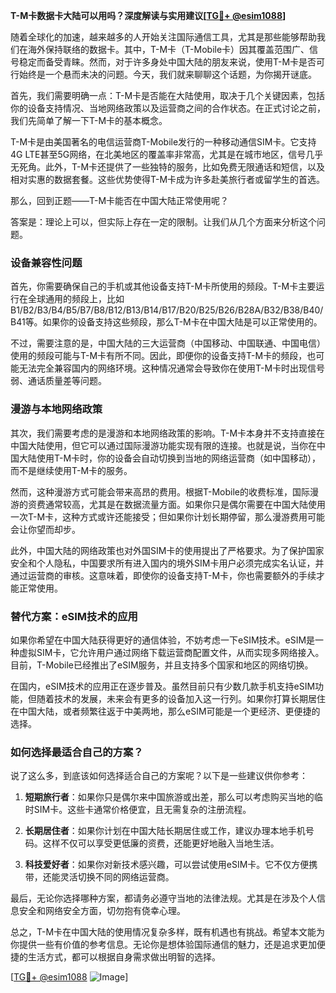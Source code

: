 **T-M卡数据卡大陆可以用吗？深度解读与实用建议[[TG💪+ @esim1088](https://t.me/s/esim1088)]**

随着全球化的加速，越来越多的人开始关注国际通信工具，尤其是那些能够帮助我们在海外保持联络的数据卡。其中，T-M卡（T-Mobile卡）因其覆盖范围广、信号稳定而备受青睐。然而，对于许多身处中国大陆的朋友来说，使用T-M卡是否可行始终是一个悬而未决的问题。今天，我们就来聊聊这个话题，为你揭开谜底。

首先，我们需要明确一点：T-M卡是否能在大陆使用，取决于几个关键因素，包括你的设备支持情况、当地网络政策以及运营商之间的合作状态。在正式讨论之前，我们先简单了解一下T-M卡的基本概念。

T-M卡是由美国著名的电信运营商T-Mobile发行的一种移动通信SIM卡。它支持4G LTE甚至5G网络，在北美地区的覆盖率非常高，尤其是在城市地区，信号几乎无死角。此外，T-M卡还提供了一些独特的服务，比如免费无限通话和短信，以及相对实惠的数据套餐。这些优势使得T-M卡成为许多赴美旅行者或留学生的首选。

那么，回到正题——T-M卡能否在中国大陆正常使用呢？

答案是：理论上可以，但实际上存在一定的限制。让我们从几个方面来分析这个问题。

### **设备兼容性问题**

首先，你需要确保自己的手机或其他设备支持T-M卡所使用的频段。T-M卡主要运行在全球通用的频段上，比如B1/B2/B3/B4/B5/B7/B8/B12/B13/B14/B17/B20/B25/B26/B28A/B32/B38/B40/B41等。如果你的设备支持这些频段，那么T-M卡在中国大陆是可以正常使用的。

不过，需要注意的是，中国大陆的三大运营商（中国移动、中国联通、中国电信）使用的频段可能与T-M卡有所不同。因此，即便你的设备支持T-M卡的频段，也可能无法完全兼容国内的网络环境。这种情况通常会导致你在使用T-M卡时出现信号弱、通话质量差等问题。

### **漫游与本地网络政策**

其次，我们需要考虑的是漫游和本地网络政策的影响。T-M卡本身并不支持直接在中国大陆使用，但它可以通过国际漫游功能实现有限的连接。也就是说，当你在中国大陆使用T-M卡时，你的设备会自动切换到当地的网络运营商（如中国移动），而不是继续使用T-M卡的服务。

然而，这种漫游方式可能会带来高昂的费用。根据T-Mobile的收费标准，国际漫游的资费通常较高，尤其是在数据流量方面。如果你只是偶尔需要在中国大陆使用一次T-M卡，这种方式或许还能接受；但如果你计划长期停留，那么漫游费用可能会让你望而却步。

此外，中国大陆的网络政策也对外国SIM卡的使用提出了严格要求。为了保护国家安全和个人隐私，中国要求所有进入国内的境外SIM卡用户必须完成实名认证，并通过运营商的审核。这意味着，即使你的设备支持T-M卡，你也需要额外的手续才能正常使用。

### **替代方案：eSIM技术的应用**

如果你希望在中国大陆获得更好的通信体验，不妨考虑一下eSIM技术。eSIM是一种虚拟SIM卡，它允许用户通过网络下载运营商配置文件，从而实现多网络接入。目前，T-Mobile已经推出了eSIM服务，并且支持多个国家和地区的网络切换。

在国内，eSIM技术的应用正在逐步普及。虽然目前只有少数几款手机支持eSIM功能，但随着技术的发展，未来会有更多的设备加入这一行列。如果你打算长期居住在中国大陆，或者频繁往返于中美两地，那么eSIM可能是一个更经济、更便捷的选择。

### **如何选择最适合自己的方案？**

说了这么多，到底该如何选择适合自己的方案呢？以下是一些建议供你参考：

1. **短期旅行者**：如果你只是偶尔来中国旅游或出差，那么可以考虑购买当地的临时SIM卡。这些卡通常价格便宜，且无需复杂的注册流程。
   
2. **长期居住者**：如果你计划在中国大陆长期居住或工作，建议办理本地手机号码。这样不仅可以享受更低廉的资费，还能更好地融入当地生活。

3. **科技爱好者**：如果你对新技术感兴趣，可以尝试使用eSIM卡。它不仅方便携带，还能灵活切换不同的网络运营商。

最后，无论你选择哪种方案，都请务必遵守当地的法律法规。尤其是在涉及个人信息安全和网络安全方面，切勿抱有侥幸心理。

总之，T-M卡在中国大陆的使用情况复杂多样，既有机遇也有挑战。希望本文能为你提供一些有价值的参考信息。无论你是想体验国际通信的魅力，还是追求更加便捷的生活方式，都可以根据自身需求做出明智的选择。

[[TG💪+ @esim1088](https://t.me/s/esim1088) ![Image](https://i.postimg.cc/4NQfJmqS/Snipaste-2025-05-13-00-14-12.png)]